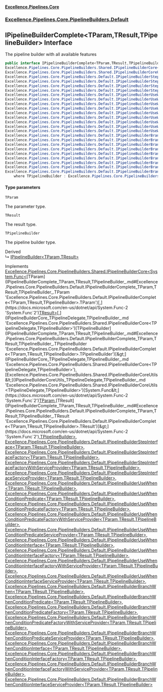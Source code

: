 #### [Excellence.Pipelines.Core](Excellence.Pipelines.md 'Excellence.Pipelines')
### [Excellence.Pipelines.Core.PipelineBuilders.Default](Excellence.Pipelines.md#Excellence.Pipelines.Core.PipelineBuilders.Default 'Excellence.Pipelines.Core.PipelineBuilders.Default')

## IPipelineBuilderComplete<TParam,TResult,TPipelineBuilder> Interface

The pipeline builder with all available features

```csharp
public interface IPipelineBuilderComplete<TParam,TResult,TPipelineBuilder> :
Excellence.Pipelines.Core.PipelineBuilders.Shared.IPipelineBuilderCore<System.Func<TParam, TResult>, TPipelineBuilder>,
Excellence.Pipelines.Core.PipelineBuilders.Shared.IPipelineBuilderCoreUtils<System.Func<TParam, TResult>, TPipelineBuilder>,
Excellence.Pipelines.Core.PipelineBuilders.Default.IPipelineBuilderStepInterface<TParam, TResult, TPipelineBuilder>,
Excellence.Pipelines.Core.PipelineBuilders.Default.IPipelineBuilderStepInterfaceFactory<TParam, TResult, TPipelineBuilder>,
Excellence.Pipelines.Core.PipelineBuilders.Default.IPipelineBuilderStepInterfaceFactoryWithServiceProvider<TParam, TResult, TPipelineBuilder>,
Excellence.Pipelines.Core.PipelineBuilders.Default.IPipelineBuilderStepInterfaceServiceProvider<TParam, TResult, TPipelineBuilder>,
Excellence.Pipelines.Core.PipelineBuilders.Default.IPipelineBuilderUseWhen<TParam, TResult, TPipelineBuilder>,
Excellence.Pipelines.Core.PipelineBuilders.Default.IPipelineBuilderUseWhenConditionPredicate<TParam, TResult, TPipelineBuilder>,
Excellence.Pipelines.Core.PipelineBuilders.Default.IPipelineBuilderUseWhenConditionPredicateFactory<TParam, TResult, TPipelineBuilder>,
Excellence.Pipelines.Core.PipelineBuilders.Default.IPipelineBuilderUseWhenConditionPredicateFactoryWithServiceProvider<TParam, TResult, TPipelineBuilder>,
Excellence.Pipelines.Core.PipelineBuilders.Default.IPipelineBuilderUseWhenConditionPredicateServiceProvider<TParam, TResult, TPipelineBuilder>,
Excellence.Pipelines.Core.PipelineBuilders.Default.IPipelineBuilderUseWhenConditionInterface<TParam, TResult, TPipelineBuilder>,
Excellence.Pipelines.Core.PipelineBuilders.Default.IPipelineBuilderUseWhenConditionInterfaceFactory<TParam, TResult, TPipelineBuilder>,
Excellence.Pipelines.Core.PipelineBuilders.Default.IPipelineBuilderUseWhenConditionInterfaceFactoryWithServiceProvider<TParam, TResult, TPipelineBuilder>,
Excellence.Pipelines.Core.PipelineBuilders.Default.IPipelineBuilderUseWhenConditionInterfaceServiceProvider<TParam, TResult, TPipelineBuilder>,
Excellence.Pipelines.Core.PipelineBuilders.Default.IPipelineBuilderBranchWhen<TParam, TResult, TPipelineBuilder>,
Excellence.Pipelines.Core.PipelineBuilders.Default.IPipelineBuilderBranchWhenConditionPredicate<TParam, TResult, TPipelineBuilder>,
Excellence.Pipelines.Core.PipelineBuilders.Default.IPipelineBuilderBranchWhenConditionPredicateFactory<TParam, TResult, TPipelineBuilder>,
Excellence.Pipelines.Core.PipelineBuilders.Default.IPipelineBuilderBranchWhenConditionPredicateFactoryWithServiceProvider<TParam, TResult, TPipelineBuilder>,
Excellence.Pipelines.Core.PipelineBuilders.Default.IPipelineBuilderBranchWhenConditionPredicateServiceProvider<TParam, TResult, TPipelineBuilder>,
Excellence.Pipelines.Core.PipelineBuilders.Default.IPipelineBuilderBranchWhenConditionInterface<TParam, TResult, TPipelineBuilder>,
Excellence.Pipelines.Core.PipelineBuilders.Default.IPipelineBuilderBranchWhenConditionInterfaceFactory<TParam, TResult, TPipelineBuilder>,
Excellence.Pipelines.Core.PipelineBuilders.Default.IPipelineBuilderBranchWhenConditionInterfaceFactoryWithServiceProvider<TParam, TResult, TPipelineBuilder>,
Excellence.Pipelines.Core.PipelineBuilders.Default.IPipelineBuilderBranchWhenConditionInterfaceServiceProvider<TParam, TResult, TPipelineBuilder>
    where TPipelineBuilder : Excellence.Pipelines.Core.PipelineBuilders.Default.IPipelineBuilderComplete<TParam, TResult, TPipelineBuilder>
```
#### Type parameters

<a name='Excellence.Pipelines.Core.PipelineBuilders.Default.IPipelineBuilderComplete_TParam,TResult,TPipelineBuilder_.TParam'></a>

`TParam`

The parameter type.

<a name='Excellence.Pipelines.Core.PipelineBuilders.Default.IPipelineBuilderComplete_TParam,TResult,TPipelineBuilder_.TResult'></a>

`TResult`

The result type.

<a name='Excellence.Pipelines.Core.PipelineBuilders.Default.IPipelineBuilderComplete_TParam,TResult,TPipelineBuilder_.TPipelineBuilder'></a>

`TPipelineBuilder`

The pipeline builder type.

Derived  
&#8627; [IPipelineBuilder&lt;TParam,TResult&gt;](IPipelineBuilder_TParam,TResult_.md 'Excellence.Pipelines.Core.PipelineBuilders.IPipelineBuilder<TParam,TResult>')

Implements [Excellence.Pipelines.Core.PipelineBuilders.Shared.IPipelineBuilderCore&lt;](IPipelineBuilderCore_TPipelineDelegate,TPipelineBuilder_.md 'Excellence.Pipelines.Core.PipelineBuilders.Shared.IPipelineBuilderCore<TPipelineDelegate,TPipelineBuilder>')[System.Func&lt;](https://docs.microsoft.com/en-us/dotnet/api/System.Func-2 'System.Func`2')[TParam](IPipelineBuilderComplete_TParam,TResult,TPipelineBuilder_.md#Excellence.Pipelines.Core.PipelineBuilders.Default.IPipelineBuilderComplete_TParam,TResult,TPipelineBuilder_.TParam 'Excellence.Pipelines.Core.PipelineBuilders.Default.IPipelineBuilderComplete<TParam,TResult,TPipelineBuilder>.TParam')[,](https://docs.microsoft.com/en-us/dotnet/api/System.Func-2 'System.Func`2')[TResult](IPipelineBuilderComplete_TParam,TResult,TPipelineBuilder_.md#Excellence.Pipelines.Core.PipelineBuilders.Default.IPipelineBuilderComplete_TParam,TResult,TPipelineBuilder_.TResult 'Excellence.Pipelines.Core.PipelineBuilders.Default.IPipelineBuilderComplete<TParam,TResult,TPipelineBuilder>.TResult')[&gt;](https://docs.microsoft.com/en-us/dotnet/api/System.Func-2 'System.Func`2')[,](IPipelineBuilderCore_TPipelineDelegate,TPipelineBuilder_.md 'Excellence.Pipelines.Core.PipelineBuilders.Shared.IPipelineBuilderCore<TPipelineDelegate,TPipelineBuilder>')[TPipelineBuilder](IPipelineBuilderComplete_TParam,TResult,TPipelineBuilder_.md#Excellence.Pipelines.Core.PipelineBuilders.Default.IPipelineBuilderComplete_TParam,TResult,TPipelineBuilder_.TPipelineBuilder 'Excellence.Pipelines.Core.PipelineBuilders.Default.IPipelineBuilderComplete<TParam,TResult,TPipelineBuilder>.TPipelineBuilder')[&gt;](IPipelineBuilderCore_TPipelineDelegate,TPipelineBuilder_.md 'Excellence.Pipelines.Core.PipelineBuilders.Shared.IPipelineBuilderCore<TPipelineDelegate,TPipelineBuilder>'), [Excellence.Pipelines.Core.PipelineBuilders.Shared.IPipelineBuilderCoreUtils&lt;](IPipelineBuilderCoreUtils_TPipelineDelegate,TPipelineBuilder_.md 'Excellence.Pipelines.Core.PipelineBuilders.Shared.IPipelineBuilderCoreUtils<TPipelineDelegate,TPipelineBuilder>')[System.Func&lt;](https://docs.microsoft.com/en-us/dotnet/api/System.Func-2 'System.Func`2')[TParam](IPipelineBuilderComplete_TParam,TResult,TPipelineBuilder_.md#Excellence.Pipelines.Core.PipelineBuilders.Default.IPipelineBuilderComplete_TParam,TResult,TPipelineBuilder_.TParam 'Excellence.Pipelines.Core.PipelineBuilders.Default.IPipelineBuilderComplete<TParam,TResult,TPipelineBuilder>.TParam')[,](https://docs.microsoft.com/en-us/dotnet/api/System.Func-2 'System.Func`2')[TResult](IPipelineBuilderComplete_TParam,TResult,TPipelineBuilder_.md#Excellence.Pipelines.Core.PipelineBuilders.Default.IPipelineBuilderComplete_TParam,TResult,TPipelineBuilder_.TResult 'Excellence.Pipelines.Core.PipelineBuilders.Default.IPipelineBuilderComplete<TParam,TResult,TPipelineBuilder>.TResult')[&gt;](https://docs.microsoft.com/en-us/dotnet/api/System.Func-2 'System.Func`2')[,](IPipelineBuilderCoreUtils_TPipelineDelegate,TPipelineBuilder_.md 'Excellence.Pipelines.Core.PipelineBuilders.Shared.IPipelineBuilderCoreUtils<TPipelineDelegate,TPipelineBuilder>')[TPipelineBuilder](IPipelineBuilderComplete_TParam,TResult,TPipelineBuilder_.md#Excellence.Pipelines.Core.PipelineBuilders.Default.IPipelineBuilderComplete_TParam,TResult,TPipelineBuilder_.TPipelineBuilder 'Excellence.Pipelines.Core.PipelineBuilders.Default.IPipelineBuilderComplete<TParam,TResult,TPipelineBuilder>.TPipelineBuilder')[&gt;](IPipelineBuilderCoreUtils_TPipelineDelegate,TPipelineBuilder_.md 'Excellence.Pipelines.Core.PipelineBuilders.Shared.IPipelineBuilderCoreUtils<TPipelineDelegate,TPipelineBuilder>'), [Excellence.Pipelines.Core.PipelineBuilders.Default.IPipelineBuilderStepInterface&lt;](IPipelineBuilderStepInterface_TParam,TResult,TPipelineBuilder_.md 'Excellence.Pipelines.Core.PipelineBuilders.Default.IPipelineBuilderStepInterface<TParam,TResult,TPipelineBuilder>')[TParam](IPipelineBuilderComplete_TParam,TResult,TPipelineBuilder_.md#Excellence.Pipelines.Core.PipelineBuilders.Default.IPipelineBuilderComplete_TParam,TResult,TPipelineBuilder_.TParam 'Excellence.Pipelines.Core.PipelineBuilders.Default.IPipelineBuilderComplete<TParam,TResult,TPipelineBuilder>.TParam')[,](IPipelineBuilderStepInterface_TParam,TResult,TPipelineBuilder_.md 'Excellence.Pipelines.Core.PipelineBuilders.Default.IPipelineBuilderStepInterface<TParam,TResult,TPipelineBuilder>')[TResult](IPipelineBuilderComplete_TParam,TResult,TPipelineBuilder_.md#Excellence.Pipelines.Core.PipelineBuilders.Default.IPipelineBuilderComplete_TParam,TResult,TPipelineBuilder_.TResult 'Excellence.Pipelines.Core.PipelineBuilders.Default.IPipelineBuilderComplete<TParam,TResult,TPipelineBuilder>.TResult')[,](IPipelineBuilderStepInterface_TParam,TResult,TPipelineBuilder_.md 'Excellence.Pipelines.Core.PipelineBuilders.Default.IPipelineBuilderStepInterface<TParam,TResult,TPipelineBuilder>')[TPipelineBuilder](IPipelineBuilderComplete_TParam,TResult,TPipelineBuilder_.md#Excellence.Pipelines.Core.PipelineBuilders.Default.IPipelineBuilderComplete_TParam,TResult,TPipelineBuilder_.TPipelineBuilder 'Excellence.Pipelines.Core.PipelineBuilders.Default.IPipelineBuilderComplete<TParam,TResult,TPipelineBuilder>.TPipelineBuilder')[&gt;](IPipelineBuilderStepInterface_TParam,TResult,TPipelineBuilder_.md 'Excellence.Pipelines.Core.PipelineBuilders.Default.IPipelineBuilderStepInterface<TParam,TResult,TPipelineBuilder>'), [Excellence.Pipelines.Core.PipelineBuilders.Default.IPipelineBuilderStepInterfaceFactory&lt;](IPipelineBuilderStepInterfaceFactory_TParam,TResult,TPipelineBuilder_.md 'Excellence.Pipelines.Core.PipelineBuilders.Default.IPipelineBuilderStepInterfaceFactory<TParam,TResult,TPipelineBuilder>')[TParam](IPipelineBuilderComplete_TParam,TResult,TPipelineBuilder_.md#Excellence.Pipelines.Core.PipelineBuilders.Default.IPipelineBuilderComplete_TParam,TResult,TPipelineBuilder_.TParam 'Excellence.Pipelines.Core.PipelineBuilders.Default.IPipelineBuilderComplete<TParam,TResult,TPipelineBuilder>.TParam')[,](IPipelineBuilderStepInterfaceFactory_TParam,TResult,TPipelineBuilder_.md 'Excellence.Pipelines.Core.PipelineBuilders.Default.IPipelineBuilderStepInterfaceFactory<TParam,TResult,TPipelineBuilder>')[TResult](IPipelineBuilderComplete_TParam,TResult,TPipelineBuilder_.md#Excellence.Pipelines.Core.PipelineBuilders.Default.IPipelineBuilderComplete_TParam,TResult,TPipelineBuilder_.TResult 'Excellence.Pipelines.Core.PipelineBuilders.Default.IPipelineBuilderComplete<TParam,TResult,TPipelineBuilder>.TResult')[,](IPipelineBuilderStepInterfaceFactory_TParam,TResult,TPipelineBuilder_.md 'Excellence.Pipelines.Core.PipelineBuilders.Default.IPipelineBuilderStepInterfaceFactory<TParam,TResult,TPipelineBuilder>')[TPipelineBuilder](IPipelineBuilderComplete_TParam,TResult,TPipelineBuilder_.md#Excellence.Pipelines.Core.PipelineBuilders.Default.IPipelineBuilderComplete_TParam,TResult,TPipelineBuilder_.TPipelineBuilder 'Excellence.Pipelines.Core.PipelineBuilders.Default.IPipelineBuilderComplete<TParam,TResult,TPipelineBuilder>.TPipelineBuilder')[&gt;](IPipelineBuilderStepInterfaceFactory_TParam,TResult,TPipelineBuilder_.md 'Excellence.Pipelines.Core.PipelineBuilders.Default.IPipelineBuilderStepInterfaceFactory<TParam,TResult,TPipelineBuilder>'), [Excellence.Pipelines.Core.PipelineBuilders.Default.IPipelineBuilderStepInterfaceFactoryWithServiceProvider&lt;](IPipelineBuilderStepInterfaceFactoryWithServiceProvider_TParam,TResult,TPipelineBuilder_.md 'Excellence.Pipelines.Core.PipelineBuilders.Default.IPipelineBuilderStepInterfaceFactoryWithServiceProvider<TParam,TResult,TPipelineBuilder>')[TParam](IPipelineBuilderComplete_TParam,TResult,TPipelineBuilder_.md#Excellence.Pipelines.Core.PipelineBuilders.Default.IPipelineBuilderComplete_TParam,TResult,TPipelineBuilder_.TParam 'Excellence.Pipelines.Core.PipelineBuilders.Default.IPipelineBuilderComplete<TParam,TResult,TPipelineBuilder>.TParam')[,](IPipelineBuilderStepInterfaceFactoryWithServiceProvider_TParam,TResult,TPipelineBuilder_.md 'Excellence.Pipelines.Core.PipelineBuilders.Default.IPipelineBuilderStepInterfaceFactoryWithServiceProvider<TParam,TResult,TPipelineBuilder>')[TResult](IPipelineBuilderComplete_TParam,TResult,TPipelineBuilder_.md#Excellence.Pipelines.Core.PipelineBuilders.Default.IPipelineBuilderComplete_TParam,TResult,TPipelineBuilder_.TResult 'Excellence.Pipelines.Core.PipelineBuilders.Default.IPipelineBuilderComplete<TParam,TResult,TPipelineBuilder>.TResult')[,](IPipelineBuilderStepInterfaceFactoryWithServiceProvider_TParam,TResult,TPipelineBuilder_.md 'Excellence.Pipelines.Core.PipelineBuilders.Default.IPipelineBuilderStepInterfaceFactoryWithServiceProvider<TParam,TResult,TPipelineBuilder>')[TPipelineBuilder](IPipelineBuilderComplete_TParam,TResult,TPipelineBuilder_.md#Excellence.Pipelines.Core.PipelineBuilders.Default.IPipelineBuilderComplete_TParam,TResult,TPipelineBuilder_.TPipelineBuilder 'Excellence.Pipelines.Core.PipelineBuilders.Default.IPipelineBuilderComplete<TParam,TResult,TPipelineBuilder>.TPipelineBuilder')[&gt;](IPipelineBuilderStepInterfaceFactoryWithServiceProvider_TParam,TResult,TPipelineBuilder_.md 'Excellence.Pipelines.Core.PipelineBuilders.Default.IPipelineBuilderStepInterfaceFactoryWithServiceProvider<TParam,TResult,TPipelineBuilder>'), [Excellence.Pipelines.Core.PipelineBuilders.Default.IPipelineBuilderStepInterfaceServiceProvider&lt;](IPipelineBuilderStepInterfaceServiceProvider_TParam,TResult,TPipelineBuilder_.md 'Excellence.Pipelines.Core.PipelineBuilders.Default.IPipelineBuilderStepInterfaceServiceProvider<TParam,TResult,TPipelineBuilder>')[TParam](IPipelineBuilderComplete_TParam,TResult,TPipelineBuilder_.md#Excellence.Pipelines.Core.PipelineBuilders.Default.IPipelineBuilderComplete_TParam,TResult,TPipelineBuilder_.TParam 'Excellence.Pipelines.Core.PipelineBuilders.Default.IPipelineBuilderComplete<TParam,TResult,TPipelineBuilder>.TParam')[,](IPipelineBuilderStepInterfaceServiceProvider_TParam,TResult,TPipelineBuilder_.md 'Excellence.Pipelines.Core.PipelineBuilders.Default.IPipelineBuilderStepInterfaceServiceProvider<TParam,TResult,TPipelineBuilder>')[TResult](IPipelineBuilderComplete_TParam,TResult,TPipelineBuilder_.md#Excellence.Pipelines.Core.PipelineBuilders.Default.IPipelineBuilderComplete_TParam,TResult,TPipelineBuilder_.TResult 'Excellence.Pipelines.Core.PipelineBuilders.Default.IPipelineBuilderComplete<TParam,TResult,TPipelineBuilder>.TResult')[,](IPipelineBuilderStepInterfaceServiceProvider_TParam,TResult,TPipelineBuilder_.md 'Excellence.Pipelines.Core.PipelineBuilders.Default.IPipelineBuilderStepInterfaceServiceProvider<TParam,TResult,TPipelineBuilder>')[TPipelineBuilder](IPipelineBuilderComplete_TParam,TResult,TPipelineBuilder_.md#Excellence.Pipelines.Core.PipelineBuilders.Default.IPipelineBuilderComplete_TParam,TResult,TPipelineBuilder_.TPipelineBuilder 'Excellence.Pipelines.Core.PipelineBuilders.Default.IPipelineBuilderComplete<TParam,TResult,TPipelineBuilder>.TPipelineBuilder')[&gt;](IPipelineBuilderStepInterfaceServiceProvider_TParam,TResult,TPipelineBuilder_.md 'Excellence.Pipelines.Core.PipelineBuilders.Default.IPipelineBuilderStepInterfaceServiceProvider<TParam,TResult,TPipelineBuilder>'), [Excellence.Pipelines.Core.PipelineBuilders.Default.IPipelineBuilderUseWhen&lt;](IPipelineBuilderUseWhen_TParam,TResult,TPipelineBuilder_.md 'Excellence.Pipelines.Core.PipelineBuilders.Default.IPipelineBuilderUseWhen<TParam,TResult,TPipelineBuilder>')[TParam](IPipelineBuilderComplete_TParam,TResult,TPipelineBuilder_.md#Excellence.Pipelines.Core.PipelineBuilders.Default.IPipelineBuilderComplete_TParam,TResult,TPipelineBuilder_.TParam 'Excellence.Pipelines.Core.PipelineBuilders.Default.IPipelineBuilderComplete<TParam,TResult,TPipelineBuilder>.TParam')[,](IPipelineBuilderUseWhen_TParam,TResult,TPipelineBuilder_.md 'Excellence.Pipelines.Core.PipelineBuilders.Default.IPipelineBuilderUseWhen<TParam,TResult,TPipelineBuilder>')[TResult](IPipelineBuilderComplete_TParam,TResult,TPipelineBuilder_.md#Excellence.Pipelines.Core.PipelineBuilders.Default.IPipelineBuilderComplete_TParam,TResult,TPipelineBuilder_.TResult 'Excellence.Pipelines.Core.PipelineBuilders.Default.IPipelineBuilderComplete<TParam,TResult,TPipelineBuilder>.TResult')[,](IPipelineBuilderUseWhen_TParam,TResult,TPipelineBuilder_.md 'Excellence.Pipelines.Core.PipelineBuilders.Default.IPipelineBuilderUseWhen<TParam,TResult,TPipelineBuilder>')[TPipelineBuilder](IPipelineBuilderComplete_TParam,TResult,TPipelineBuilder_.md#Excellence.Pipelines.Core.PipelineBuilders.Default.IPipelineBuilderComplete_TParam,TResult,TPipelineBuilder_.TPipelineBuilder 'Excellence.Pipelines.Core.PipelineBuilders.Default.IPipelineBuilderComplete<TParam,TResult,TPipelineBuilder>.TPipelineBuilder')[&gt;](IPipelineBuilderUseWhen_TParam,TResult,TPipelineBuilder_.md 'Excellence.Pipelines.Core.PipelineBuilders.Default.IPipelineBuilderUseWhen<TParam,TResult,TPipelineBuilder>'), [Excellence.Pipelines.Core.PipelineBuilders.Default.IPipelineBuilderUseWhenConditionPredicate&lt;](IPipelineBuilderUseWhenConditionPredicate_TParam,TResult,TPipelineBuilder_.md 'Excellence.Pipelines.Core.PipelineBuilders.Default.IPipelineBuilderUseWhenConditionPredicate<TParam,TResult,TPipelineBuilder>')[TParam](IPipelineBuilderComplete_TParam,TResult,TPipelineBuilder_.md#Excellence.Pipelines.Core.PipelineBuilders.Default.IPipelineBuilderComplete_TParam,TResult,TPipelineBuilder_.TParam 'Excellence.Pipelines.Core.PipelineBuilders.Default.IPipelineBuilderComplete<TParam,TResult,TPipelineBuilder>.TParam')[,](IPipelineBuilderUseWhenConditionPredicate_TParam,TResult,TPipelineBuilder_.md 'Excellence.Pipelines.Core.PipelineBuilders.Default.IPipelineBuilderUseWhenConditionPredicate<TParam,TResult,TPipelineBuilder>')[TResult](IPipelineBuilderComplete_TParam,TResult,TPipelineBuilder_.md#Excellence.Pipelines.Core.PipelineBuilders.Default.IPipelineBuilderComplete_TParam,TResult,TPipelineBuilder_.TResult 'Excellence.Pipelines.Core.PipelineBuilders.Default.IPipelineBuilderComplete<TParam,TResult,TPipelineBuilder>.TResult')[,](IPipelineBuilderUseWhenConditionPredicate_TParam,TResult,TPipelineBuilder_.md 'Excellence.Pipelines.Core.PipelineBuilders.Default.IPipelineBuilderUseWhenConditionPredicate<TParam,TResult,TPipelineBuilder>')[TPipelineBuilder](IPipelineBuilderComplete_TParam,TResult,TPipelineBuilder_.md#Excellence.Pipelines.Core.PipelineBuilders.Default.IPipelineBuilderComplete_TParam,TResult,TPipelineBuilder_.TPipelineBuilder 'Excellence.Pipelines.Core.PipelineBuilders.Default.IPipelineBuilderComplete<TParam,TResult,TPipelineBuilder>.TPipelineBuilder')[&gt;](IPipelineBuilderUseWhenConditionPredicate_TParam,TResult,TPipelineBuilder_.md 'Excellence.Pipelines.Core.PipelineBuilders.Default.IPipelineBuilderUseWhenConditionPredicate<TParam,TResult,TPipelineBuilder>'), [Excellence.Pipelines.Core.PipelineBuilders.Default.IPipelineBuilderUseWhenConditionPredicateFactory&lt;](IPipelineBuilderUseWhenConditionPredicateFactory_TParam,TResult,TPipelineBuilder_.md 'Excellence.Pipelines.Core.PipelineBuilders.Default.IPipelineBuilderUseWhenConditionPredicateFactory<TParam,TResult,TPipelineBuilder>')[TParam](IPipelineBuilderComplete_TParam,TResult,TPipelineBuilder_.md#Excellence.Pipelines.Core.PipelineBuilders.Default.IPipelineBuilderComplete_TParam,TResult,TPipelineBuilder_.TParam 'Excellence.Pipelines.Core.PipelineBuilders.Default.IPipelineBuilderComplete<TParam,TResult,TPipelineBuilder>.TParam')[,](IPipelineBuilderUseWhenConditionPredicateFactory_TParam,TResult,TPipelineBuilder_.md 'Excellence.Pipelines.Core.PipelineBuilders.Default.IPipelineBuilderUseWhenConditionPredicateFactory<TParam,TResult,TPipelineBuilder>')[TResult](IPipelineBuilderComplete_TParam,TResult,TPipelineBuilder_.md#Excellence.Pipelines.Core.PipelineBuilders.Default.IPipelineBuilderComplete_TParam,TResult,TPipelineBuilder_.TResult 'Excellence.Pipelines.Core.PipelineBuilders.Default.IPipelineBuilderComplete<TParam,TResult,TPipelineBuilder>.TResult')[,](IPipelineBuilderUseWhenConditionPredicateFactory_TParam,TResult,TPipelineBuilder_.md 'Excellence.Pipelines.Core.PipelineBuilders.Default.IPipelineBuilderUseWhenConditionPredicateFactory<TParam,TResult,TPipelineBuilder>')[TPipelineBuilder](IPipelineBuilderComplete_TParam,TResult,TPipelineBuilder_.md#Excellence.Pipelines.Core.PipelineBuilders.Default.IPipelineBuilderComplete_TParam,TResult,TPipelineBuilder_.TPipelineBuilder 'Excellence.Pipelines.Core.PipelineBuilders.Default.IPipelineBuilderComplete<TParam,TResult,TPipelineBuilder>.TPipelineBuilder')[&gt;](IPipelineBuilderUseWhenConditionPredicateFactory_TParam,TResult,TPipelineBuilder_.md 'Excellence.Pipelines.Core.PipelineBuilders.Default.IPipelineBuilderUseWhenConditionPredicateFactory<TParam,TResult,TPipelineBuilder>'), [Excellence.Pipelines.Core.PipelineBuilders.Default.IPipelineBuilderUseWhenConditionPredicateFactoryWithServiceProvider&lt;](IPipelineBuilderUseWhenConditionPredicateFactoryWithServiceProvider_TParam,TResult,TPipelineBuilder_.md 'Excellence.Pipelines.Core.PipelineBuilders.Default.IPipelineBuilderUseWhenConditionPredicateFactoryWithServiceProvider<TParam,TResult,TPipelineBuilder>')[TParam](IPipelineBuilderComplete_TParam,TResult,TPipelineBuilder_.md#Excellence.Pipelines.Core.PipelineBuilders.Default.IPipelineBuilderComplete_TParam,TResult,TPipelineBuilder_.TParam 'Excellence.Pipelines.Core.PipelineBuilders.Default.IPipelineBuilderComplete<TParam,TResult,TPipelineBuilder>.TParam')[,](IPipelineBuilderUseWhenConditionPredicateFactoryWithServiceProvider_TParam,TResult,TPipelineBuilder_.md 'Excellence.Pipelines.Core.PipelineBuilders.Default.IPipelineBuilderUseWhenConditionPredicateFactoryWithServiceProvider<TParam,TResult,TPipelineBuilder>')[TResult](IPipelineBuilderComplete_TParam,TResult,TPipelineBuilder_.md#Excellence.Pipelines.Core.PipelineBuilders.Default.IPipelineBuilderComplete_TParam,TResult,TPipelineBuilder_.TResult 'Excellence.Pipelines.Core.PipelineBuilders.Default.IPipelineBuilderComplete<TParam,TResult,TPipelineBuilder>.TResult')[,](IPipelineBuilderUseWhenConditionPredicateFactoryWithServiceProvider_TParam,TResult,TPipelineBuilder_.md 'Excellence.Pipelines.Core.PipelineBuilders.Default.IPipelineBuilderUseWhenConditionPredicateFactoryWithServiceProvider<TParam,TResult,TPipelineBuilder>')[TPipelineBuilder](IPipelineBuilderComplete_TParam,TResult,TPipelineBuilder_.md#Excellence.Pipelines.Core.PipelineBuilders.Default.IPipelineBuilderComplete_TParam,TResult,TPipelineBuilder_.TPipelineBuilder 'Excellence.Pipelines.Core.PipelineBuilders.Default.IPipelineBuilderComplete<TParam,TResult,TPipelineBuilder>.TPipelineBuilder')[&gt;](IPipelineBuilderUseWhenConditionPredicateFactoryWithServiceProvider_TParam,TResult,TPipelineBuilder_.md 'Excellence.Pipelines.Core.PipelineBuilders.Default.IPipelineBuilderUseWhenConditionPredicateFactoryWithServiceProvider<TParam,TResult,TPipelineBuilder>'), [Excellence.Pipelines.Core.PipelineBuilders.Default.IPipelineBuilderUseWhenConditionPredicateServiceProvider&lt;](IPipelineBuilderUseWhenConditionPredicateServiceProvider_TParam,TResult,TPipelineBuilder_.md 'Excellence.Pipelines.Core.PipelineBuilders.Default.IPipelineBuilderUseWhenConditionPredicateServiceProvider<TParam,TResult,TPipelineBuilder>')[TParam](IPipelineBuilderComplete_TParam,TResult,TPipelineBuilder_.md#Excellence.Pipelines.Core.PipelineBuilders.Default.IPipelineBuilderComplete_TParam,TResult,TPipelineBuilder_.TParam 'Excellence.Pipelines.Core.PipelineBuilders.Default.IPipelineBuilderComplete<TParam,TResult,TPipelineBuilder>.TParam')[,](IPipelineBuilderUseWhenConditionPredicateServiceProvider_TParam,TResult,TPipelineBuilder_.md 'Excellence.Pipelines.Core.PipelineBuilders.Default.IPipelineBuilderUseWhenConditionPredicateServiceProvider<TParam,TResult,TPipelineBuilder>')[TResult](IPipelineBuilderComplete_TParam,TResult,TPipelineBuilder_.md#Excellence.Pipelines.Core.PipelineBuilders.Default.IPipelineBuilderComplete_TParam,TResult,TPipelineBuilder_.TResult 'Excellence.Pipelines.Core.PipelineBuilders.Default.IPipelineBuilderComplete<TParam,TResult,TPipelineBuilder>.TResult')[,](IPipelineBuilderUseWhenConditionPredicateServiceProvider_TParam,TResult,TPipelineBuilder_.md 'Excellence.Pipelines.Core.PipelineBuilders.Default.IPipelineBuilderUseWhenConditionPredicateServiceProvider<TParam,TResult,TPipelineBuilder>')[TPipelineBuilder](IPipelineBuilderComplete_TParam,TResult,TPipelineBuilder_.md#Excellence.Pipelines.Core.PipelineBuilders.Default.IPipelineBuilderComplete_TParam,TResult,TPipelineBuilder_.TPipelineBuilder 'Excellence.Pipelines.Core.PipelineBuilders.Default.IPipelineBuilderComplete<TParam,TResult,TPipelineBuilder>.TPipelineBuilder')[&gt;](IPipelineBuilderUseWhenConditionPredicateServiceProvider_TParam,TResult,TPipelineBuilder_.md 'Excellence.Pipelines.Core.PipelineBuilders.Default.IPipelineBuilderUseWhenConditionPredicateServiceProvider<TParam,TResult,TPipelineBuilder>'), [Excellence.Pipelines.Core.PipelineBuilders.Default.IPipelineBuilderUseWhenConditionInterface&lt;](IPipelineBuilderUseWhenConditionInterface_TParam,TResult,TPipelineBuilder_.md 'Excellence.Pipelines.Core.PipelineBuilders.Default.IPipelineBuilderUseWhenConditionInterface<TParam,TResult,TPipelineBuilder>')[TParam](IPipelineBuilderComplete_TParam,TResult,TPipelineBuilder_.md#Excellence.Pipelines.Core.PipelineBuilders.Default.IPipelineBuilderComplete_TParam,TResult,TPipelineBuilder_.TParam 'Excellence.Pipelines.Core.PipelineBuilders.Default.IPipelineBuilderComplete<TParam,TResult,TPipelineBuilder>.TParam')[,](IPipelineBuilderUseWhenConditionInterface_TParam,TResult,TPipelineBuilder_.md 'Excellence.Pipelines.Core.PipelineBuilders.Default.IPipelineBuilderUseWhenConditionInterface<TParam,TResult,TPipelineBuilder>')[TResult](IPipelineBuilderComplete_TParam,TResult,TPipelineBuilder_.md#Excellence.Pipelines.Core.PipelineBuilders.Default.IPipelineBuilderComplete_TParam,TResult,TPipelineBuilder_.TResult 'Excellence.Pipelines.Core.PipelineBuilders.Default.IPipelineBuilderComplete<TParam,TResult,TPipelineBuilder>.TResult')[,](IPipelineBuilderUseWhenConditionInterface_TParam,TResult,TPipelineBuilder_.md 'Excellence.Pipelines.Core.PipelineBuilders.Default.IPipelineBuilderUseWhenConditionInterface<TParam,TResult,TPipelineBuilder>')[TPipelineBuilder](IPipelineBuilderComplete_TParam,TResult,TPipelineBuilder_.md#Excellence.Pipelines.Core.PipelineBuilders.Default.IPipelineBuilderComplete_TParam,TResult,TPipelineBuilder_.TPipelineBuilder 'Excellence.Pipelines.Core.PipelineBuilders.Default.IPipelineBuilderComplete<TParam,TResult,TPipelineBuilder>.TPipelineBuilder')[&gt;](IPipelineBuilderUseWhenConditionInterface_TParam,TResult,TPipelineBuilder_.md 'Excellence.Pipelines.Core.PipelineBuilders.Default.IPipelineBuilderUseWhenConditionInterface<TParam,TResult,TPipelineBuilder>'), [Excellence.Pipelines.Core.PipelineBuilders.Default.IPipelineBuilderUseWhenConditionInterfaceFactory&lt;](IPipelineBuilderUseWhenConditionInterfaceFactory_TParam,TResult,TPipelineBuilder_.md 'Excellence.Pipelines.Core.PipelineBuilders.Default.IPipelineBuilderUseWhenConditionInterfaceFactory<TParam,TResult,TPipelineBuilder>')[TParam](IPipelineBuilderComplete_TParam,TResult,TPipelineBuilder_.md#Excellence.Pipelines.Core.PipelineBuilders.Default.IPipelineBuilderComplete_TParam,TResult,TPipelineBuilder_.TParam 'Excellence.Pipelines.Core.PipelineBuilders.Default.IPipelineBuilderComplete<TParam,TResult,TPipelineBuilder>.TParam')[,](IPipelineBuilderUseWhenConditionInterfaceFactory_TParam,TResult,TPipelineBuilder_.md 'Excellence.Pipelines.Core.PipelineBuilders.Default.IPipelineBuilderUseWhenConditionInterfaceFactory<TParam,TResult,TPipelineBuilder>')[TResult](IPipelineBuilderComplete_TParam,TResult,TPipelineBuilder_.md#Excellence.Pipelines.Core.PipelineBuilders.Default.IPipelineBuilderComplete_TParam,TResult,TPipelineBuilder_.TResult 'Excellence.Pipelines.Core.PipelineBuilders.Default.IPipelineBuilderComplete<TParam,TResult,TPipelineBuilder>.TResult')[,](IPipelineBuilderUseWhenConditionInterfaceFactory_TParam,TResult,TPipelineBuilder_.md 'Excellence.Pipelines.Core.PipelineBuilders.Default.IPipelineBuilderUseWhenConditionInterfaceFactory<TParam,TResult,TPipelineBuilder>')[TPipelineBuilder](IPipelineBuilderComplete_TParam,TResult,TPipelineBuilder_.md#Excellence.Pipelines.Core.PipelineBuilders.Default.IPipelineBuilderComplete_TParam,TResult,TPipelineBuilder_.TPipelineBuilder 'Excellence.Pipelines.Core.PipelineBuilders.Default.IPipelineBuilderComplete<TParam,TResult,TPipelineBuilder>.TPipelineBuilder')[&gt;](IPipelineBuilderUseWhenConditionInterfaceFactory_TParam,TResult,TPipelineBuilder_.md 'Excellence.Pipelines.Core.PipelineBuilders.Default.IPipelineBuilderUseWhenConditionInterfaceFactory<TParam,TResult,TPipelineBuilder>'), [Excellence.Pipelines.Core.PipelineBuilders.Default.IPipelineBuilderUseWhenConditionInterfaceFactoryWithServiceProvider&lt;](IPipelineBuilderUseWhenConditionInterfaceFactoryWithServiceProvider_TParam,TResult,TPipelineBuilder_.md 'Excellence.Pipelines.Core.PipelineBuilders.Default.IPipelineBuilderUseWhenConditionInterfaceFactoryWithServiceProvider<TParam,TResult,TPipelineBuilder>')[TParam](IPipelineBuilderComplete_TParam,TResult,TPipelineBuilder_.md#Excellence.Pipelines.Core.PipelineBuilders.Default.IPipelineBuilderComplete_TParam,TResult,TPipelineBuilder_.TParam 'Excellence.Pipelines.Core.PipelineBuilders.Default.IPipelineBuilderComplete<TParam,TResult,TPipelineBuilder>.TParam')[,](IPipelineBuilderUseWhenConditionInterfaceFactoryWithServiceProvider_TParam,TResult,TPipelineBuilder_.md 'Excellence.Pipelines.Core.PipelineBuilders.Default.IPipelineBuilderUseWhenConditionInterfaceFactoryWithServiceProvider<TParam,TResult,TPipelineBuilder>')[TResult](IPipelineBuilderComplete_TParam,TResult,TPipelineBuilder_.md#Excellence.Pipelines.Core.PipelineBuilders.Default.IPipelineBuilderComplete_TParam,TResult,TPipelineBuilder_.TResult 'Excellence.Pipelines.Core.PipelineBuilders.Default.IPipelineBuilderComplete<TParam,TResult,TPipelineBuilder>.TResult')[,](IPipelineBuilderUseWhenConditionInterfaceFactoryWithServiceProvider_TParam,TResult,TPipelineBuilder_.md 'Excellence.Pipelines.Core.PipelineBuilders.Default.IPipelineBuilderUseWhenConditionInterfaceFactoryWithServiceProvider<TParam,TResult,TPipelineBuilder>')[TPipelineBuilder](IPipelineBuilderComplete_TParam,TResult,TPipelineBuilder_.md#Excellence.Pipelines.Core.PipelineBuilders.Default.IPipelineBuilderComplete_TParam,TResult,TPipelineBuilder_.TPipelineBuilder 'Excellence.Pipelines.Core.PipelineBuilders.Default.IPipelineBuilderComplete<TParam,TResult,TPipelineBuilder>.TPipelineBuilder')[&gt;](IPipelineBuilderUseWhenConditionInterfaceFactoryWithServiceProvider_TParam,TResult,TPipelineBuilder_.md 'Excellence.Pipelines.Core.PipelineBuilders.Default.IPipelineBuilderUseWhenConditionInterfaceFactoryWithServiceProvider<TParam,TResult,TPipelineBuilder>'), [Excellence.Pipelines.Core.PipelineBuilders.Default.IPipelineBuilderUseWhenConditionInterfaceServiceProvider&lt;](IPipelineBuilderUseWhenConditionInterfaceServiceProvider_TParam,TResult,TPipelineBuilder_.md 'Excellence.Pipelines.Core.PipelineBuilders.Default.IPipelineBuilderUseWhenConditionInterfaceServiceProvider<TParam,TResult,TPipelineBuilder>')[TParam](IPipelineBuilderComplete_TParam,TResult,TPipelineBuilder_.md#Excellence.Pipelines.Core.PipelineBuilders.Default.IPipelineBuilderComplete_TParam,TResult,TPipelineBuilder_.TParam 'Excellence.Pipelines.Core.PipelineBuilders.Default.IPipelineBuilderComplete<TParam,TResult,TPipelineBuilder>.TParam')[,](IPipelineBuilderUseWhenConditionInterfaceServiceProvider_TParam,TResult,TPipelineBuilder_.md 'Excellence.Pipelines.Core.PipelineBuilders.Default.IPipelineBuilderUseWhenConditionInterfaceServiceProvider<TParam,TResult,TPipelineBuilder>')[TResult](IPipelineBuilderComplete_TParam,TResult,TPipelineBuilder_.md#Excellence.Pipelines.Core.PipelineBuilders.Default.IPipelineBuilderComplete_TParam,TResult,TPipelineBuilder_.TResult 'Excellence.Pipelines.Core.PipelineBuilders.Default.IPipelineBuilderComplete<TParam,TResult,TPipelineBuilder>.TResult')[,](IPipelineBuilderUseWhenConditionInterfaceServiceProvider_TParam,TResult,TPipelineBuilder_.md 'Excellence.Pipelines.Core.PipelineBuilders.Default.IPipelineBuilderUseWhenConditionInterfaceServiceProvider<TParam,TResult,TPipelineBuilder>')[TPipelineBuilder](IPipelineBuilderComplete_TParam,TResult,TPipelineBuilder_.md#Excellence.Pipelines.Core.PipelineBuilders.Default.IPipelineBuilderComplete_TParam,TResult,TPipelineBuilder_.TPipelineBuilder 'Excellence.Pipelines.Core.PipelineBuilders.Default.IPipelineBuilderComplete<TParam,TResult,TPipelineBuilder>.TPipelineBuilder')[&gt;](IPipelineBuilderUseWhenConditionInterfaceServiceProvider_TParam,TResult,TPipelineBuilder_.md 'Excellence.Pipelines.Core.PipelineBuilders.Default.IPipelineBuilderUseWhenConditionInterfaceServiceProvider<TParam,TResult,TPipelineBuilder>'), [Excellence.Pipelines.Core.PipelineBuilders.Default.IPipelineBuilderBranchWhen&lt;](IPipelineBuilderBranchWhen_TParam,TResult,TPipelineBuilder_.md 'Excellence.Pipelines.Core.PipelineBuilders.Default.IPipelineBuilderBranchWhen<TParam,TResult,TPipelineBuilder>')[TParam](IPipelineBuilderComplete_TParam,TResult,TPipelineBuilder_.md#Excellence.Pipelines.Core.PipelineBuilders.Default.IPipelineBuilderComplete_TParam,TResult,TPipelineBuilder_.TParam 'Excellence.Pipelines.Core.PipelineBuilders.Default.IPipelineBuilderComplete<TParam,TResult,TPipelineBuilder>.TParam')[,](IPipelineBuilderBranchWhen_TParam,TResult,TPipelineBuilder_.md 'Excellence.Pipelines.Core.PipelineBuilders.Default.IPipelineBuilderBranchWhen<TParam,TResult,TPipelineBuilder>')[TResult](IPipelineBuilderComplete_TParam,TResult,TPipelineBuilder_.md#Excellence.Pipelines.Core.PipelineBuilders.Default.IPipelineBuilderComplete_TParam,TResult,TPipelineBuilder_.TResult 'Excellence.Pipelines.Core.PipelineBuilders.Default.IPipelineBuilderComplete<TParam,TResult,TPipelineBuilder>.TResult')[,](IPipelineBuilderBranchWhen_TParam,TResult,TPipelineBuilder_.md 'Excellence.Pipelines.Core.PipelineBuilders.Default.IPipelineBuilderBranchWhen<TParam,TResult,TPipelineBuilder>')[TPipelineBuilder](IPipelineBuilderComplete_TParam,TResult,TPipelineBuilder_.md#Excellence.Pipelines.Core.PipelineBuilders.Default.IPipelineBuilderComplete_TParam,TResult,TPipelineBuilder_.TPipelineBuilder 'Excellence.Pipelines.Core.PipelineBuilders.Default.IPipelineBuilderComplete<TParam,TResult,TPipelineBuilder>.TPipelineBuilder')[&gt;](IPipelineBuilderBranchWhen_TParam,TResult,TPipelineBuilder_.md 'Excellence.Pipelines.Core.PipelineBuilders.Default.IPipelineBuilderBranchWhen<TParam,TResult,TPipelineBuilder>'), [Excellence.Pipelines.Core.PipelineBuilders.Default.IPipelineBuilderBranchWhenConditionPredicate&lt;](IPipelineBuilderBranchWhenConditionPredicate_TParam,TResult,TPipelineBuilder_.md 'Excellence.Pipelines.Core.PipelineBuilders.Default.IPipelineBuilderBranchWhenConditionPredicate<TParam,TResult,TPipelineBuilder>')[TParam](IPipelineBuilderComplete_TParam,TResult,TPipelineBuilder_.md#Excellence.Pipelines.Core.PipelineBuilders.Default.IPipelineBuilderComplete_TParam,TResult,TPipelineBuilder_.TParam 'Excellence.Pipelines.Core.PipelineBuilders.Default.IPipelineBuilderComplete<TParam,TResult,TPipelineBuilder>.TParam')[,](IPipelineBuilderBranchWhenConditionPredicate_TParam,TResult,TPipelineBuilder_.md 'Excellence.Pipelines.Core.PipelineBuilders.Default.IPipelineBuilderBranchWhenConditionPredicate<TParam,TResult,TPipelineBuilder>')[TResult](IPipelineBuilderComplete_TParam,TResult,TPipelineBuilder_.md#Excellence.Pipelines.Core.PipelineBuilders.Default.IPipelineBuilderComplete_TParam,TResult,TPipelineBuilder_.TResult 'Excellence.Pipelines.Core.PipelineBuilders.Default.IPipelineBuilderComplete<TParam,TResult,TPipelineBuilder>.TResult')[,](IPipelineBuilderBranchWhenConditionPredicate_TParam,TResult,TPipelineBuilder_.md 'Excellence.Pipelines.Core.PipelineBuilders.Default.IPipelineBuilderBranchWhenConditionPredicate<TParam,TResult,TPipelineBuilder>')[TPipelineBuilder](IPipelineBuilderComplete_TParam,TResult,TPipelineBuilder_.md#Excellence.Pipelines.Core.PipelineBuilders.Default.IPipelineBuilderComplete_TParam,TResult,TPipelineBuilder_.TPipelineBuilder 'Excellence.Pipelines.Core.PipelineBuilders.Default.IPipelineBuilderComplete<TParam,TResult,TPipelineBuilder>.TPipelineBuilder')[&gt;](IPipelineBuilderBranchWhenConditionPredicate_TParam,TResult,TPipelineBuilder_.md 'Excellence.Pipelines.Core.PipelineBuilders.Default.IPipelineBuilderBranchWhenConditionPredicate<TParam,TResult,TPipelineBuilder>'), [Excellence.Pipelines.Core.PipelineBuilders.Default.IPipelineBuilderBranchWhenConditionPredicateFactory&lt;](IPipelineBuilderBranchWhenConditionPredicateFactory_TParam,TResult,TPipelineBuilder_.md 'Excellence.Pipelines.Core.PipelineBuilders.Default.IPipelineBuilderBranchWhenConditionPredicateFactory<TParam,TResult,TPipelineBuilder>')[TParam](IPipelineBuilderComplete_TParam,TResult,TPipelineBuilder_.md#Excellence.Pipelines.Core.PipelineBuilders.Default.IPipelineBuilderComplete_TParam,TResult,TPipelineBuilder_.TParam 'Excellence.Pipelines.Core.PipelineBuilders.Default.IPipelineBuilderComplete<TParam,TResult,TPipelineBuilder>.TParam')[,](IPipelineBuilderBranchWhenConditionPredicateFactory_TParam,TResult,TPipelineBuilder_.md 'Excellence.Pipelines.Core.PipelineBuilders.Default.IPipelineBuilderBranchWhenConditionPredicateFactory<TParam,TResult,TPipelineBuilder>')[TResult](IPipelineBuilderComplete_TParam,TResult,TPipelineBuilder_.md#Excellence.Pipelines.Core.PipelineBuilders.Default.IPipelineBuilderComplete_TParam,TResult,TPipelineBuilder_.TResult 'Excellence.Pipelines.Core.PipelineBuilders.Default.IPipelineBuilderComplete<TParam,TResult,TPipelineBuilder>.TResult')[,](IPipelineBuilderBranchWhenConditionPredicateFactory_TParam,TResult,TPipelineBuilder_.md 'Excellence.Pipelines.Core.PipelineBuilders.Default.IPipelineBuilderBranchWhenConditionPredicateFactory<TParam,TResult,TPipelineBuilder>')[TPipelineBuilder](IPipelineBuilderComplete_TParam,TResult,TPipelineBuilder_.md#Excellence.Pipelines.Core.PipelineBuilders.Default.IPipelineBuilderComplete_TParam,TResult,TPipelineBuilder_.TPipelineBuilder 'Excellence.Pipelines.Core.PipelineBuilders.Default.IPipelineBuilderComplete<TParam,TResult,TPipelineBuilder>.TPipelineBuilder')[&gt;](IPipelineBuilderBranchWhenConditionPredicateFactory_TParam,TResult,TPipelineBuilder_.md 'Excellence.Pipelines.Core.PipelineBuilders.Default.IPipelineBuilderBranchWhenConditionPredicateFactory<TParam,TResult,TPipelineBuilder>'), [Excellence.Pipelines.Core.PipelineBuilders.Default.IPipelineBuilderBranchWhenConditionPredicateFactoryWithServiceProvider&lt;](IPipelineBuilderBranchWhenConditionPredicateFactoryWithServiceProvider_TParam,TResult,TPipelineBuilder_.md 'Excellence.Pipelines.Core.PipelineBuilders.Default.IPipelineBuilderBranchWhenConditionPredicateFactoryWithServiceProvider<TParam,TResult,TPipelineBuilder>')[TParam](IPipelineBuilderComplete_TParam,TResult,TPipelineBuilder_.md#Excellence.Pipelines.Core.PipelineBuilders.Default.IPipelineBuilderComplete_TParam,TResult,TPipelineBuilder_.TParam 'Excellence.Pipelines.Core.PipelineBuilders.Default.IPipelineBuilderComplete<TParam,TResult,TPipelineBuilder>.TParam')[,](IPipelineBuilderBranchWhenConditionPredicateFactoryWithServiceProvider_TParam,TResult,TPipelineBuilder_.md 'Excellence.Pipelines.Core.PipelineBuilders.Default.IPipelineBuilderBranchWhenConditionPredicateFactoryWithServiceProvider<TParam,TResult,TPipelineBuilder>')[TResult](IPipelineBuilderComplete_TParam,TResult,TPipelineBuilder_.md#Excellence.Pipelines.Core.PipelineBuilders.Default.IPipelineBuilderComplete_TParam,TResult,TPipelineBuilder_.TResult 'Excellence.Pipelines.Core.PipelineBuilders.Default.IPipelineBuilderComplete<TParam,TResult,TPipelineBuilder>.TResult')[,](IPipelineBuilderBranchWhenConditionPredicateFactoryWithServiceProvider_TParam,TResult,TPipelineBuilder_.md 'Excellence.Pipelines.Core.PipelineBuilders.Default.IPipelineBuilderBranchWhenConditionPredicateFactoryWithServiceProvider<TParam,TResult,TPipelineBuilder>')[TPipelineBuilder](IPipelineBuilderComplete_TParam,TResult,TPipelineBuilder_.md#Excellence.Pipelines.Core.PipelineBuilders.Default.IPipelineBuilderComplete_TParam,TResult,TPipelineBuilder_.TPipelineBuilder 'Excellence.Pipelines.Core.PipelineBuilders.Default.IPipelineBuilderComplete<TParam,TResult,TPipelineBuilder>.TPipelineBuilder')[&gt;](IPipelineBuilderBranchWhenConditionPredicateFactoryWithServiceProvider_TParam,TResult,TPipelineBuilder_.md 'Excellence.Pipelines.Core.PipelineBuilders.Default.IPipelineBuilderBranchWhenConditionPredicateFactoryWithServiceProvider<TParam,TResult,TPipelineBuilder>'), [Excellence.Pipelines.Core.PipelineBuilders.Default.IPipelineBuilderBranchWhenConditionPredicateServiceProvider&lt;](IPipelineBuilderBranchWhenConditionPredicateServiceProvider_TParam,TResult,TPipelineBuilder_.md 'Excellence.Pipelines.Core.PipelineBuilders.Default.IPipelineBuilderBranchWhenConditionPredicateServiceProvider<TParam,TResult,TPipelineBuilder>')[TParam](IPipelineBuilderComplete_TParam,TResult,TPipelineBuilder_.md#Excellence.Pipelines.Core.PipelineBuilders.Default.IPipelineBuilderComplete_TParam,TResult,TPipelineBuilder_.TParam 'Excellence.Pipelines.Core.PipelineBuilders.Default.IPipelineBuilderComplete<TParam,TResult,TPipelineBuilder>.TParam')[,](IPipelineBuilderBranchWhenConditionPredicateServiceProvider_TParam,TResult,TPipelineBuilder_.md 'Excellence.Pipelines.Core.PipelineBuilders.Default.IPipelineBuilderBranchWhenConditionPredicateServiceProvider<TParam,TResult,TPipelineBuilder>')[TResult](IPipelineBuilderComplete_TParam,TResult,TPipelineBuilder_.md#Excellence.Pipelines.Core.PipelineBuilders.Default.IPipelineBuilderComplete_TParam,TResult,TPipelineBuilder_.TResult 'Excellence.Pipelines.Core.PipelineBuilders.Default.IPipelineBuilderComplete<TParam,TResult,TPipelineBuilder>.TResult')[,](IPipelineBuilderBranchWhenConditionPredicateServiceProvider_TParam,TResult,TPipelineBuilder_.md 'Excellence.Pipelines.Core.PipelineBuilders.Default.IPipelineBuilderBranchWhenConditionPredicateServiceProvider<TParam,TResult,TPipelineBuilder>')[TPipelineBuilder](IPipelineBuilderComplete_TParam,TResult,TPipelineBuilder_.md#Excellence.Pipelines.Core.PipelineBuilders.Default.IPipelineBuilderComplete_TParam,TResult,TPipelineBuilder_.TPipelineBuilder 'Excellence.Pipelines.Core.PipelineBuilders.Default.IPipelineBuilderComplete<TParam,TResult,TPipelineBuilder>.TPipelineBuilder')[&gt;](IPipelineBuilderBranchWhenConditionPredicateServiceProvider_TParam,TResult,TPipelineBuilder_.md 'Excellence.Pipelines.Core.PipelineBuilders.Default.IPipelineBuilderBranchWhenConditionPredicateServiceProvider<TParam,TResult,TPipelineBuilder>'), [Excellence.Pipelines.Core.PipelineBuilders.Default.IPipelineBuilderBranchWhenConditionInterface&lt;](IPipelineBuilderBranchWhenConditionInterface_TParam,TResult,TPipelineBuilder_.md 'Excellence.Pipelines.Core.PipelineBuilders.Default.IPipelineBuilderBranchWhenConditionInterface<TParam,TResult,TPipelineBuilder>')[TParam](IPipelineBuilderComplete_TParam,TResult,TPipelineBuilder_.md#Excellence.Pipelines.Core.PipelineBuilders.Default.IPipelineBuilderComplete_TParam,TResult,TPipelineBuilder_.TParam 'Excellence.Pipelines.Core.PipelineBuilders.Default.IPipelineBuilderComplete<TParam,TResult,TPipelineBuilder>.TParam')[,](IPipelineBuilderBranchWhenConditionInterface_TParam,TResult,TPipelineBuilder_.md 'Excellence.Pipelines.Core.PipelineBuilders.Default.IPipelineBuilderBranchWhenConditionInterface<TParam,TResult,TPipelineBuilder>')[TResult](IPipelineBuilderComplete_TParam,TResult,TPipelineBuilder_.md#Excellence.Pipelines.Core.PipelineBuilders.Default.IPipelineBuilderComplete_TParam,TResult,TPipelineBuilder_.TResult 'Excellence.Pipelines.Core.PipelineBuilders.Default.IPipelineBuilderComplete<TParam,TResult,TPipelineBuilder>.TResult')[,](IPipelineBuilderBranchWhenConditionInterface_TParam,TResult,TPipelineBuilder_.md 'Excellence.Pipelines.Core.PipelineBuilders.Default.IPipelineBuilderBranchWhenConditionInterface<TParam,TResult,TPipelineBuilder>')[TPipelineBuilder](IPipelineBuilderComplete_TParam,TResult,TPipelineBuilder_.md#Excellence.Pipelines.Core.PipelineBuilders.Default.IPipelineBuilderComplete_TParam,TResult,TPipelineBuilder_.TPipelineBuilder 'Excellence.Pipelines.Core.PipelineBuilders.Default.IPipelineBuilderComplete<TParam,TResult,TPipelineBuilder>.TPipelineBuilder')[&gt;](IPipelineBuilderBranchWhenConditionInterface_TParam,TResult,TPipelineBuilder_.md 'Excellence.Pipelines.Core.PipelineBuilders.Default.IPipelineBuilderBranchWhenConditionInterface<TParam,TResult,TPipelineBuilder>'), [Excellence.Pipelines.Core.PipelineBuilders.Default.IPipelineBuilderBranchWhenConditionInterfaceFactory&lt;](IPipelineBuilderBranchWhenConditionInterfaceFactory_TParam,TResult,TPipelineBuilder_.md 'Excellence.Pipelines.Core.PipelineBuilders.Default.IPipelineBuilderBranchWhenConditionInterfaceFactory<TParam,TResult,TPipelineBuilder>')[TParam](IPipelineBuilderComplete_TParam,TResult,TPipelineBuilder_.md#Excellence.Pipelines.Core.PipelineBuilders.Default.IPipelineBuilderComplete_TParam,TResult,TPipelineBuilder_.TParam 'Excellence.Pipelines.Core.PipelineBuilders.Default.IPipelineBuilderComplete<TParam,TResult,TPipelineBuilder>.TParam')[,](IPipelineBuilderBranchWhenConditionInterfaceFactory_TParam,TResult,TPipelineBuilder_.md 'Excellence.Pipelines.Core.PipelineBuilders.Default.IPipelineBuilderBranchWhenConditionInterfaceFactory<TParam,TResult,TPipelineBuilder>')[TResult](IPipelineBuilderComplete_TParam,TResult,TPipelineBuilder_.md#Excellence.Pipelines.Core.PipelineBuilders.Default.IPipelineBuilderComplete_TParam,TResult,TPipelineBuilder_.TResult 'Excellence.Pipelines.Core.PipelineBuilders.Default.IPipelineBuilderComplete<TParam,TResult,TPipelineBuilder>.TResult')[,](IPipelineBuilderBranchWhenConditionInterfaceFactory_TParam,TResult,TPipelineBuilder_.md 'Excellence.Pipelines.Core.PipelineBuilders.Default.IPipelineBuilderBranchWhenConditionInterfaceFactory<TParam,TResult,TPipelineBuilder>')[TPipelineBuilder](IPipelineBuilderComplete_TParam,TResult,TPipelineBuilder_.md#Excellence.Pipelines.Core.PipelineBuilders.Default.IPipelineBuilderComplete_TParam,TResult,TPipelineBuilder_.TPipelineBuilder 'Excellence.Pipelines.Core.PipelineBuilders.Default.IPipelineBuilderComplete<TParam,TResult,TPipelineBuilder>.TPipelineBuilder')[&gt;](IPipelineBuilderBranchWhenConditionInterfaceFactory_TParam,TResult,TPipelineBuilder_.md 'Excellence.Pipelines.Core.PipelineBuilders.Default.IPipelineBuilderBranchWhenConditionInterfaceFactory<TParam,TResult,TPipelineBuilder>'), [Excellence.Pipelines.Core.PipelineBuilders.Default.IPipelineBuilderBranchWhenConditionInterfaceFactoryWithServiceProvider&lt;](IPipelineBuilderBranchWhenConditionInterfaceFactoryWithServiceProvider_TParam,TResult,TPipelineBuilder_.md 'Excellence.Pipelines.Core.PipelineBuilders.Default.IPipelineBuilderBranchWhenConditionInterfaceFactoryWithServiceProvider<TParam,TResult,TPipelineBuilder>')[TParam](IPipelineBuilderComplete_TParam,TResult,TPipelineBuilder_.md#Excellence.Pipelines.Core.PipelineBuilders.Default.IPipelineBuilderComplete_TParam,TResult,TPipelineBuilder_.TParam 'Excellence.Pipelines.Core.PipelineBuilders.Default.IPipelineBuilderComplete<TParam,TResult,TPipelineBuilder>.TParam')[,](IPipelineBuilderBranchWhenConditionInterfaceFactoryWithServiceProvider_TParam,TResult,TPipelineBuilder_.md 'Excellence.Pipelines.Core.PipelineBuilders.Default.IPipelineBuilderBranchWhenConditionInterfaceFactoryWithServiceProvider<TParam,TResult,TPipelineBuilder>')[TResult](IPipelineBuilderComplete_TParam,TResult,TPipelineBuilder_.md#Excellence.Pipelines.Core.PipelineBuilders.Default.IPipelineBuilderComplete_TParam,TResult,TPipelineBuilder_.TResult 'Excellence.Pipelines.Core.PipelineBuilders.Default.IPipelineBuilderComplete<TParam,TResult,TPipelineBuilder>.TResult')[,](IPipelineBuilderBranchWhenConditionInterfaceFactoryWithServiceProvider_TParam,TResult,TPipelineBuilder_.md 'Excellence.Pipelines.Core.PipelineBuilders.Default.IPipelineBuilderBranchWhenConditionInterfaceFactoryWithServiceProvider<TParam,TResult,TPipelineBuilder>')[TPipelineBuilder](IPipelineBuilderComplete_TParam,TResult,TPipelineBuilder_.md#Excellence.Pipelines.Core.PipelineBuilders.Default.IPipelineBuilderComplete_TParam,TResult,TPipelineBuilder_.TPipelineBuilder 'Excellence.Pipelines.Core.PipelineBuilders.Default.IPipelineBuilderComplete<TParam,TResult,TPipelineBuilder>.TPipelineBuilder')[&gt;](IPipelineBuilderBranchWhenConditionInterfaceFactoryWithServiceProvider_TParam,TResult,TPipelineBuilder_.md 'Excellence.Pipelines.Core.PipelineBuilders.Default.IPipelineBuilderBranchWhenConditionInterfaceFactoryWithServiceProvider<TParam,TResult,TPipelineBuilder>'), [Excellence.Pipelines.Core.PipelineBuilders.Default.IPipelineBuilderBranchWhenConditionInterfaceServiceProvider&lt;](IPipelineBuilderBranchWhenConditionInterfaceServiceProvider_TParam,TResult,TPipelineBuilder_.md 'Excellence.Pipelines.Core.PipelineBuilders.Default.IPipelineBuilderBranchWhenConditionInterfaceServiceProvider<TParam,TResult,TPipelineBuilder>')[TParam](IPipelineBuilderComplete_TParam,TResult,TPipelineBuilder_.md#Excellence.Pipelines.Core.PipelineBuilders.Default.IPipelineBuilderComplete_TParam,TResult,TPipelineBuilder_.TParam 'Excellence.Pipelines.Core.PipelineBuilders.Default.IPipelineBuilderComplete<TParam,TResult,TPipelineBuilder>.TParam')[,](IPipelineBuilderBranchWhenConditionInterfaceServiceProvider_TParam,TResult,TPipelineBuilder_.md 'Excellence.Pipelines.Core.PipelineBuilders.Default.IPipelineBuilderBranchWhenConditionInterfaceServiceProvider<TParam,TResult,TPipelineBuilder>')[TResult](IPipelineBuilderComplete_TParam,TResult,TPipelineBuilder_.md#Excellence.Pipelines.Core.PipelineBuilders.Default.IPipelineBuilderComplete_TParam,TResult,TPipelineBuilder_.TResult 'Excellence.Pipelines.Core.PipelineBuilders.Default.IPipelineBuilderComplete<TParam,TResult,TPipelineBuilder>.TResult')[,](IPipelineBuilderBranchWhenConditionInterfaceServiceProvider_TParam,TResult,TPipelineBuilder_.md 'Excellence.Pipelines.Core.PipelineBuilders.Default.IPipelineBuilderBranchWhenConditionInterfaceServiceProvider<TParam,TResult,TPipelineBuilder>')[TPipelineBuilder](IPipelineBuilderComplete_TParam,TResult,TPipelineBuilder_.md#Excellence.Pipelines.Core.PipelineBuilders.Default.IPipelineBuilderComplete_TParam,TResult,TPipelineBuilder_.TPipelineBuilder 'Excellence.Pipelines.Core.PipelineBuilders.Default.IPipelineBuilderComplete<TParam,TResult,TPipelineBuilder>.TPipelineBuilder')[&gt;](IPipelineBuilderBranchWhenConditionInterfaceServiceProvider_TParam,TResult,TPipelineBuilder_.md 'Excellence.Pipelines.Core.PipelineBuilders.Default.IPipelineBuilderBranchWhenConditionInterfaceServiceProvider<TParam,TResult,TPipelineBuilder>')